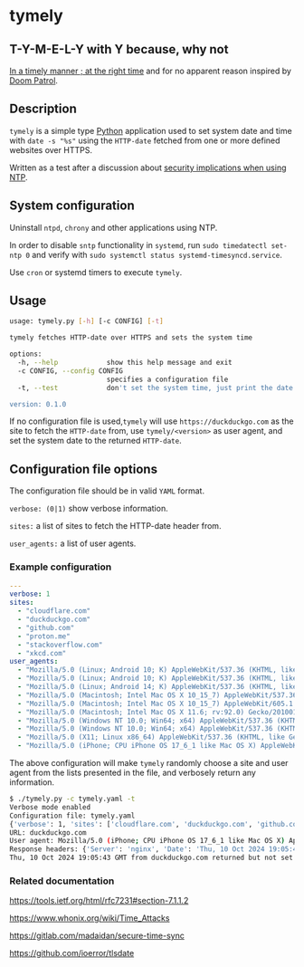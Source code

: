 # tymely

## T-Y-M-E-L-Y with Y because, why not

[In a timely manner ; at the right time](https://en.wiktionary.org/wiki/tymely)
and for no apparent reason inspired by
[Doom Patrol](https://www.imdb.com/title/tt11591458/).

## Description

`tymely` is a simple type [Python](https://www.python.org/) application used to
set system date and time with `date -s "%s"` using the `HTTP-date` fetched from
one or more defined websites over HTTPS.

Written as a test after a discussion about [security implications when
using NTP](https://github.com/konstruktoid/hardening/issues/80).

## System configuration

Uninstall `ntpd`, `chrony` and other applications using NTP.

In order to disable `sntp` functionality in `systemd`, run
`sudo timedatectl set-ntp 0` and verify with
`sudo systemctl status systemd-timesyncd.service`.

Use `cron` or systemd timers to execute `tymely`.

## Usage

```sh
usage: tymely.py [-h] [-c CONFIG] [-t]

tymely fetches HTTP-date over HTTPS and sets the system time

options:
  -h, --help            show this help message and exit
  -c CONFIG, --config CONFIG
                        specifies a configuration file
  -t, --test            don't set the system time, just print the date

version: 0.1.0
```

If no configuration file is used,`tymely` will use `https://duckduckgo.com`
as the site to fetch the `HTTP-date` from, use `tymely/<version>` as user agent,
and set the system date to the returned `HTTP-date`.

## Configuration file options

The configuration file should be in valid `YAML` format.

`verbose: (0|1)` show verbose information.

`sites:` a list of sites to fetch the HTTP-date header from.

`user_agents:` a list of user agents.

### Example configuration

```yaml
---
verbose: 1
sites:
  - "cloudflare.com"
  - "duckduckgo.com"
  - "github.com"
  - "proton.me"
  - "stackoverflow.com"
  - "xkcd.com"
user_agents:
  - "Mozilla/5.0 (Linux; Android 10; K) AppleWebKit/537.36 (KHTML, like Gecko) Chrome/126.0.0.0 Mobile Safari/537.36"
  - "Mozilla/5.0 (Linux; Android 10; K) AppleWebKit/537.36 (KHTML, like Gecko) Chrome/128.0.0.0 Mobile Safari/537.36"
  - "Mozilla/5.0 (Linux; Android 14; K) AppleWebKit/537.36 (KHTML, like Gecko) Chrome/129.0.6668.71 Mobile Safari/537.36"
  - "Mozilla/5.0 (Macintosh; Intel Mac OS X 10_15_7) AppleWebKit/537.36 (KHTML, like Gecko) Chrome/116.0.0.0 Safari/537.36"
  - "Mozilla/5.0 (Macintosh; Intel Mac OS X 10_15_7) AppleWebKit/605.1.15 (KHTML, like Gecko) Version/17.5 Safari/605.1.15"
  - "Mozilla/5.0 (Macintosh; Intel Mac OS X 11.6; rv:92.0) Gecko/20100101 Firefox/92.0"
  - "Mozilla/5.0 (Windows NT 10.0; Win64; x64) AppleWebKit/537.36 (KHTML, like Gecko) Chrome/108.0.0.0 Safari/537.36"
  - "Mozilla/5.0 (Windows NT 10.0; Win64; x64) AppleWebKit/537.36 (KHTML, like Gecko) Chrome/125.0.0.0 Safari/537.36"
  - "Mozilla/5.0 (X11; Linux x86_64) AppleWebKit/537.36 (KHTML, like Gecko) Chrome/127.0.0.0 Safari/537.36"
  - "Mozilla/5.0 (iPhone; CPU iPhone OS 17_6_1 like Mac OS X) AppleWebKit/605.1.15 (KHTML, like Gecko) Version/17.6 Mobile/15E148 Safari/604.1"
```

The above configuration will make `tymely` randomly choose a site and user agent
from the lists presented in the file, and verbosely return any information.

```sh
$ ./tymely.py -c tymely.yaml -t
Verbose mode enabled
Configuration file: tymely.yaml
{'verbose': 1, 'sites': ['cloudflare.com', 'duckduckgo.com', 'github.com', 'proton.me', 'stackoverflow.com', 'xkcd.com'], 'user_agents': ['Mozilla/5.0 (Linux; Android 10; K) AppleWebKit/537.36 (KHTML, like Gecko) Chrome/126.0.0.0 Mobile Safari/537.36', 'Mozilla/5.0 (Linux; Android 10; K) AppleWebKit/537.36 (KHTML, like Gecko) Chrome/128.0.0.0 Mobile Safari/537.36', 'Mozilla/5.0 (Linux; Android 14; K) AppleWebKit/537.36 (KHTML, like Gecko) Chrome/129.0.6668.71 Mobile Safari/537.36', 'Mozilla/5.0 (Macintosh; Intel Mac OS X 10_15_7) AppleWebKit/537.36 (KHTML, like Gecko) Chrome/116.0.0.0 Safari/537.36', 'Mozilla/5.0 (Macintosh; Intel Mac OS X 10_15_7) AppleWebKit/605.1.15 (KHTML, like Gecko) Version/17.5 Safari/605.1.15', 'Mozilla/5.0 (Macintosh; Intel Mac OS X 11.6; rv:92.0) Gecko/20100101 Firefox/92.0', 'Mozilla/5.0 (Windows NT 10.0; Win64; x64) AppleWebKit/537.36 (KHTML, like Gecko) Chrome/108.0.0.0 Safari/537.36', 'Mozilla/5.0 (Windows NT 10.0; Win64; x64) AppleWebKit/537.36 (KHTML, like Gecko) Chrome/125.0.0.0 Safari/537.36', 'Mozilla/5.0 (X11; Linux x86_64) AppleWebKit/537.36 (KHTML, like Gecko) Chrome/127.0.0.0 Safari/537.36', 'Mozilla/5.0 (iPhone; CPU iPhone OS 17_6_1 like Mac OS X) AppleWebKit/605.1.15 (KHTML, like Gecko) Version/17.6 Mobile/15E148 Safari/604.1']}
URL: duckduckgo.com
User agent: Mozilla/5.0 (iPhone; CPU iPhone OS 17_6_1 like Mac OS X) AppleWebKit/605.1.15 (KHTML, like Gecko) Version/17.6 Mobile/15E148 Safari/604.1
Response headers: {'Server': 'nginx', 'Date': 'Thu, 10 Oct 2024 19:05:43 GMT', 'Content-Type': 'text/html; charset=UTF-8', 'Content-Length': '11191', 'Connection': 'keep-alive', 'Vary': 'Accept-Encoding', 'ETag': '"6706e8f7-2bb7"', 'Content-Encoding': 'gzip', 'Strict-Transport-Security': 'max-age=31536000', 'Permissions-Policy': 'interest-cohort=()', 'Content-Security-Policy': "default-src 'none' ; connect-src  https://duckduckgo.com https://*.duckduckgo.com https://duckduckgogg42xjoc72x3sjasowoarfbgcmvfimaftt6twagswzczad.onion/ https://spreadprivacy.com ; manifest-src  https://duckduckgo.com https://*.duckduckgo.com https://duckduckgogg42xjoc72x3sjasowoarfbgcmvfimaftt6twagswzczad.onion/ https://spreadprivacy.com ; media-src  https://duckduckgo.com https://*.duckduckgo.com https://duckduckgogg42xjoc72x3sjasowoarfbgcmvfimaftt6twagswzczad.onion/ https://spreadprivacy.com ; script-src blob:  https://duckduckgo.com https://*.duckduckgo.com https://duckduckgogg42xjoc72x3sjasowoarfbgcmvfimaftt6twagswzczad.onion/ https://spreadprivacy.com 'unsafe-inline' 'unsafe-eval' ; font-src data:  https://duckduckgo.com https://*.duckduckgo.com https://duckduckgogg42xjoc72x3sjasowoarfbgcmvfimaftt6twagswzczad.onion/ https://spreadprivacy.com ; img-src data:  https://duckduckgo.com https://*.duckduckgo.com https://duckduckgogg42xjoc72x3sjasowoarfbgcmvfimaftt6twagswzczad.onion/ https://spreadprivacy.com ; style-src  https://duckduckgo.com https://*.duckduckgo.com https://duckduckgogg42xjoc72x3sjasowoarfbgcmvfimaftt6twagswzczad.onion/ https://spreadprivacy.com 'unsafe-inline' ; object-src 'none' ; worker-src blob: ; child-src blob:  https://duckduckgo.com https://*.duckduckgo.com https://duckduckgogg42xjoc72x3sjasowoarfbgcmvfimaftt6twagswzczad.onion/ https://spreadprivacy.com ; frame-src blob:  https://duckduckgo.com https://*.duckduckgo.com https://duckduckgogg42xjoc72x3sjasowoarfbgcmvfimaftt6twagswzczad.onion/ https://spreadprivacy.com ; form-action  https://duckduckgo.com https://*.duckduckgo.com https://duckduckgogg42xjoc72x3sjasowoarfbgcmvfimaftt6twagswzczad.onion/ https://spreadprivacy.com ; frame-ancestors 'self' https://html.duckduckgo.com; base-uri 'self' ; block-all-mixed-content ;", 'X-Frame-Options': 'SAMEORIGIN', 'X-XSS-Protection': '1;mode=block', 'X-Content-Type-Options': 'nosniff', 'Referrer-Policy': 'origin', 'Expect-CT': 'max-age=0', 'Expires': 'Thu, 10 Oct 2024 19:05:42 GMT', 'Cache-Control': 'no-cache'}
Thu, 10 Oct 2024 19:05:43 GMT from duckduckgo.com returned but not set
```

### Related documentation

<https://tools.ietf.org/html/rfc7231#section-7.1.1.2>

<https://www.whonix.org/wiki/Time_Attacks>

<https://gitlab.com/madaidan/secure-time-sync>

<https://github.com/ioerror/tlsdate>
